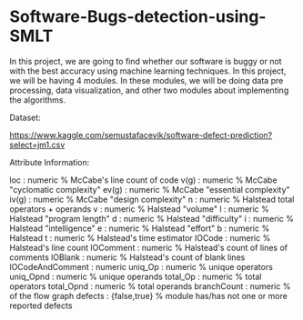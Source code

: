 # Software-Bugs-detection-using-SMLT
In this project, we are going to find whether our software is buggy or not with the best accuracy using machine learning techniques. In this project, we will be having 4 modules. In these modules,  we will be doing data pre processing, data visualization, and other two modules about implementing the algorithms.


Dataset:

https://www.kaggle.com/semustafacevik/software-defect-prediction?select=jm1.csv


Attribute Information:

loc : numeric % McCabe's line count of code
v(g) : numeric % McCabe "cyclomatic complexity"
ev(g) : numeric % McCabe "essential complexity"
iv(g) : numeric % McCabe "design complexity"
n : numeric % Halstead total operators + operands
v : numeric % Halstead "volume"
l : numeric % Halstead "program length"
d : numeric % Halstead "difficulty"
i : numeric % Halstead "intelligence"
e : numeric % Halstead "effort"
b : numeric % Halstead
t : numeric % Halstead's time estimator
lOCode : numeric % Halstead's line count
lOComment : numeric % Halstead's count of lines of comments
lOBlank : numeric % Halstead's count of blank lines
lOCodeAndComment : numeric
uniq_Op : numeric % unique operators
uniq_Opnd : numeric % unique operands
total_Op : numeric % total operators
total_Opnd : numeric % total operands
branchCount : numeric % of the flow graph
defects : {false,true} % module has/has not one or more reported defects

